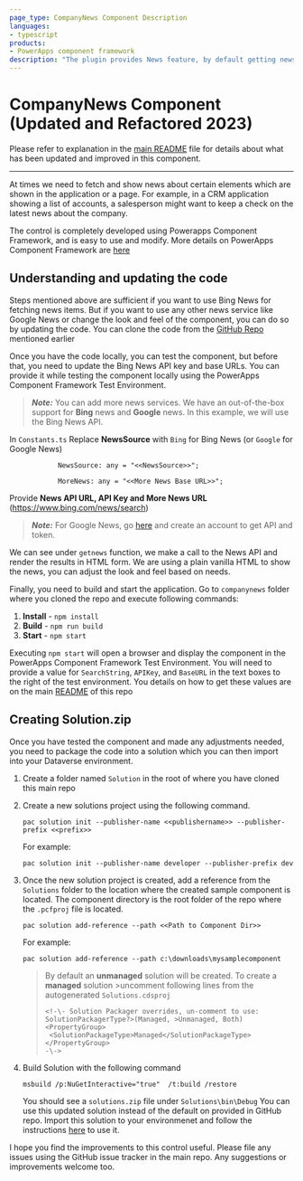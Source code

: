 ```yaml
---
page_type: CompanyNews Component Description
languages:
- typescript
products:
- PowerApps component framework
description: "The plugin provides News feature, by default getting news for a text from BING news, but can be customized for other news sources."
---
```

# CompanyNews Component (Updated and Refactored 2023)

Please refer to explanation in the [main README](https://github.com/ChgoChad/companynewspcfcontrol) file for details about what has been updated and improved in this component.

---

At times we need to fetch and show news about certain elements which are shown in the application or a page. For example, in a CRM application showing a list of accounts, a salesperson might want to keep a check on the latest news about the company.

The control is completely developed using Powerapps Component Framework, and is easy to use and modify. More details on PowerApps Component Framework are [here](https://docs.microsoft.com/en-us/powerapps/developer/component-framework/overview)

## Understanding and updating the code

Steps mentioned above are sufficient if you want to use Bing News for fetching news items. But if you want to use any other news service like Google News or change the look and feel of the component, you can do so by updating the code. You can clone the code from the [GitHub Repo](https://github.com/ChgoChad/companynewspcfcontrol) mentioned earlier

Once you have the code locally, you can test the component, but before that, you need to update the Bing News API key and base URLs. You can provide it while testing the component locally using the PowerApps Component Framework Test Environment.
 
>***Note:*** You can add more news services. We have an out-of-the-box support for **Bing** news and **Google** news. In this example, we will use the Bing News API.

In `Constants.ts` Replace **NewsSource** with `Bing` for Bing News (or `Google` for Google News)
```
            NewsSource: any = "<<NewsSource>>"; 
			
            MoreNews: any = "<<More News Base URL>>";
```


Provide **News API URL, API Key and More News URL** (https://www.bing.com/news/search)

>***Note:*** For Google News, go [here](https://gnews.io/) and create an account to get API and token.

We can see under `getnews` function, we make a call to the News API and render the results in HTML form. We are using a plain vanilla HTML to show the news, you can adjust the look and feel based on needs. 

Finally, you need to build and start the application. Go to `companynews` folder where you cloned the repo and execute following commands:

1. **Install** - `npm install`
2. **Build** - `npm run build`
3. **Start** - `npm start`

Executing `npm start` will open a browser and display the component in the PowerApps Component Framework Test Environment. You will need to provide a value for `SearchString`, `APIKey`, and `BaseURL` in the text boxes to the right of the test environment. You details on how to get these values are on the main [README](https://github.com/ChgoChad/companynewspcfcontrol) of this repo

## Creating Solution.zip

Once you have tested the component and made any adjustments needed, you need to package the code into a solution which you can then import into your Dataverse environment.

1.	Create a folder named `Solution` in the root of where you have cloned this main repo 
2.	Create a new solutions project using the following command. 
    ```
    pac solution init --publisher-name <<publishername>> --publisher-prefix <<prefix>>
    ```
    For example:
    ```
    pac solution init --publisher-name developer --publisher-prefix dev
    ```

3.	Once the new solution project is created, add a reference from the `Solutions` folder to the location where the created sample component is located. The component directory is the root folder of the repo where the `.pcfproj` file is located.
    ```  
    pac solution add-reference --path <<Path to Component Dir>>
    ``` 
    For example:
    ```
    pac solution add-reference --path c:\downloads\mysamplecomponent
    ```

    >By default an **unmanaged** solution will be created. To create a **managed** solution >uncomment following lines from the autogenerated `Solutions.cdsproj`
    >```
    ><!-\- Solution Packager overrides, un-comment to use: SolutionPackagerType?>(Managed, >Unmanaged, Both)
    ><PropertyGroup>
    >  <SolutionPackageType>Managed</SolutionPackageType>
    ></PropertyGroup>
    >-\->
    >```

4. Build Solution with the following command
    ```
    msbuild /p:NuGetInteractive="true"  /t:build /restore
    ```

    You should see a `solutions.zip` file under `Solutions\bin\Debug`
    You can use this updated solution instead of the default on provided in GitHub repo. Import this solution to your environmenet and follow the instructions [here](https://github.com/ChgoChad/companynewspcfcontrol) to use it. 
    
I hope you find the improvements to this control useful. Please file any issues using the GitHub issue tracker in the main repo. Any suggestions or improvements welcome too.
